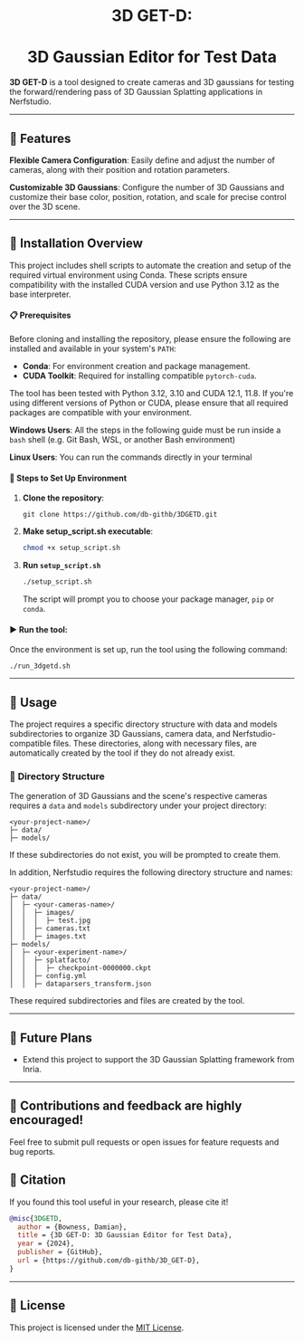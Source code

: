 <h1 align="center">3D GET-D:</h1>
<h1 align="center">3D Gaussian Editor for Test Data</h1>



**3D GET-D** is a tool designed to create cameras and 3D gaussians for testing the forward/rendering pass of 3D Gaussian Splatting applications in Nerfstudio.

---

## 🚀 **Features**

**Flexible Camera Configuration**: Easily define and adjust the number of cameras, along with their position and rotation parameters.

**Customizable 3D Gaussians**: Configure the number of 3D Gaussians and customize their base color, position, rotation, and scale for precise control over the 3D scene.

---

## 🔧  **Installation Overview**

This project includes shell scripts to automate the creation and setup of the required virtual environment using Conda. These scripts ensure compatibility with the installed CUDA version and use Python 3.12 as the base interpreter.
#### 📋 **Prerequisites**
Before cloning and installing the repository, please ensure the following are installed and available in your system's `PATH`:
- **Conda**: For environment creation and package management.
- **CUDA Toolkit**: Required for installing compatible `pytorch-cuda`.

The tool has been tested with Python 3.12, 3.10 and CUDA 12.1, 11.8. If you're using different versions of Python or CUDA, please ensure that all required packages are compatible with your environment.

**Windows Users**: All the steps in the following guide must be run inside a `bash` shell (e.g. Git Bash, WSL, or another Bash environment)

**Linux Users**: You can run the commands directly in your terminal

#### 📝 **Steps to Set Up Environment**

1. **Clone the repository**:
    ```git
    git clone https://github.com/db-githb/3DGETD.git
    ```
2. **Make setup_script.sh executable**:
    ```bash
    chmod +x setup_script.sh
    ```
3. **Run `setup_script.sh`**
    ```bash
    ./setup_script.sh
    ```
    The script will prompt you to choose your package manager, `pip` or `conda`.
#### ▶️ **Run the tool**:

Once the environment is set up, run the tool using the following command:

    ./run_3dgetd.sh
---
## 📖 **Usage**

The project requires a specific directory structure with data and models subdirectories to organize 3D Gaussians, camera data, and Nerfstudio-compatible files. These directories, along with necessary files, are automatically created by the tool if they do not already exist.

### 📂 **Directory Structure**

The generation of 3D Gaussians and the scene's respective cameras requires a ```data``` and ```models``` subdirectory under your project directory:

```
<your-project-name>/
├─ data/
├─ models/
```
If these subdirectories do not exist, you will be prompted to create them.

In addition, Nerfstudio requires the following directory structure and names:

```
<your-project-name>/
├─ data/
│  ├─ <your-cameras-name>/
│  │  ├─ images/
│  │  │  ├─ test.jpg
│  │  ├─ cameras.txt
│  │  ├─ images.txt
├─ models/
│  ├─ <your-experiment-name>/
│  │  ├─ splatfacto/
│  │  │  ├─ checkpoint-0000000.ckpt
│  │  ├─ config.yml
│  │  ├─ dataparsers_transform.json
```

These required subdirectories and files are created by the tool.

---
## 🎯 **Future Plans**
- Extend this project to support the 3D Gaussian Splatting framework from Inria.

---

## 🌟 **Contributions and feedback are highly encouraged!**
Feel free to submit pull requests or open issues for feature requests and bug reports.

## 📜 **Citation**

If you found this tool useful in your research, please cite it!

```bibtex
@misc{3DGETD,
  author = {Bowness, Damian},
  title = {3D GET-D: 3D Gaussian Editor for Test Data},
  year = {2024},
  publisher = {GitHub},
  url = {https://github.com/db-githb/3D_GET-D},
}
```
---
## 📜 **License**
This project is licensed under the [MIT License](https://opensource.org/licenses/MIT).